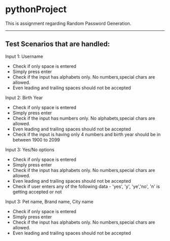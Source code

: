 # pythonProject
This is assignment regarding Random Password Generation.

---------------------------------------------------------------------------------------------------------------------
Test Scenarios that are handled:
---------------------------------------------------------------------------------------------------------------------

Input 1: Username
 - Check if only space is entered
 - Simply press enter
 - Check if the input has alphabets only. No numbers,special chars are allowed.
 - Even leading and trailing spaces should not be accepted
 
 Input 2: Birth Year
 - Check if only space is entered
 - Simply press enter
 - Check if the input has numbers only. No alphabets,special chars are allowed.
 - Even leading and trailing spaces should not be accepted
 - Check if the input is having only 4 numbers and birth year should be in between 1900 to 2099
 
 Input 3: Yes/No options
 - Check if only space is entered
 - Simply press enter
 - Check if the input has alphabets only. No numbers,special chars are allowed.
 - Even leading and trailing spaces should not be accepted
 - Check if user enters any of the following data - 'yes', 'y', 'ye','no', 'n' is getting accepted or not
 
 Input 3: Pet name, Brand name, City name
 - Check if only space is entered
 - Simply press enter
 - Check if the input has alphabets only. No numbers,special chars are allowed.
 - Even leading and trailing spaces should not be accepted
 
